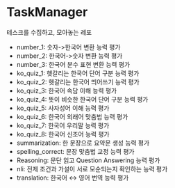 # TaskManager
테스크를 수집하고, 모아놓는 레포

- number_1: 숫자->한국어 변환 능력 평가
- number_2: 한국어->숫자 변환 능력 평가
- number_3: 한국어 분수 표현 변환 능력 평가
- ko_quiz_1: 헷갈리는 한국어 단어 구분 능력 평가
- ko_quiz_2: 헷갈리는 한국어 띄어쓰기 능력 평가
- ko_quiz_3: 한국어 속담 이해 능력 평가
- ko_quiz_4: 뜻이 비슷한 한국어 단어 구분 능력 평가
- ko_quiz_5: 사자성어 이해 능력 평가
- ko_quiz_6: 한국어 외래어 맞춤법 능력 평가
- ko_quiz_7: 한국어 우리말 능력 평가
- ko_quiz_8: 한국어 신조어 능력 평가
- summarization: 한 문장으로 요약문 생성 능력 평가
- spelling_correct: 문장 맞춤법 교정 능력 평가
- Reasoning: 문단 읽고 Question Answering 능력 평가
- nli: 전제 조건과 가설이 서로 모순되는지 확인하는 능력 평가
- translation: 한국어 ↔ 영어 번역 능력 평가
